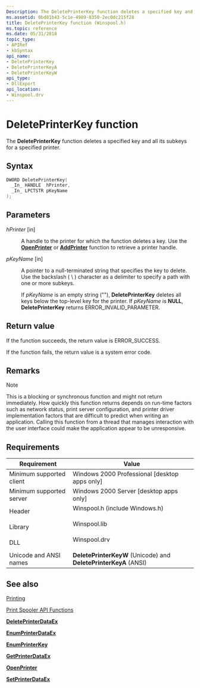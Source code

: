 ```yaml
---
Description: The DeletePrinterKey function deletes a specified key and all its subkeys for a specified printer.
ms.assetid: 0bd81b43-5c1e-4989-8350-2ec0dc215f28
title: DeletePrinterKey function (Winspool.h)
ms.topic: reference
ms.date: 05/31/2018
topic_type: 
- APIRef
- kbSyntax
api_name: 
- DeletePrinterKey
- DeletePrinterKeyA
- DeletePrinterKeyW
api_type: 
- DllExport
api_location: 
- Winspool.drv
---
```


# DeletePrinterKey function

The **DeletePrinterKey** function deletes a specified key and all its subkeys for a specified printer.

## Syntax


```C++
DWORD DeletePrinterKey(
  _In_ HANDLE  hPrinter,
  _In_ LPCTSTR pKeyName
);
```



## Parameters

<dl> <dt>

*hPrinter* \[in\]
</dt> <dd>

A handle to the printer for which the function deletes a key. Use the [**OpenPrinter**](openprinter.md) or [**AddPrinter**](addprinter.md) function to retrieve a printer handle.

</dd> <dt>

*pKeyName* \[in\]
</dt> <dd>

A pointer to a null-terminated string that specifies the key to delete. Use the backslash ( \\ ) character as a delimiter to specify a path with one or more subkeys.

If *pKeyName* is an empty string (""), **DeletePrinterKey** deletes all keys below the top-level key for the printer. If *pKeyName* is **NULL**, **DeletePrinterKey** returns ERROR\_INVALID\_PARAMETER.

</dd> </dl>

## Return value

If the function succeeds, the return value is ERROR\_SUCCESS.

If the function fails, the return value is a system error code.

## Remarks

> [!Note]  
> This is a blocking or synchronous function and might not return immediately. How quickly this function returns depends on run-time factors such as network status, print server configuration, and printer driver implementation factors that are difficult to predict when writing an application. Calling this function from a thread that manages interaction with the user interface could make the application appear to be unresponsive.

 

## Requirements



| Requirement | Value |
|-------------------------------------|-----------------------------------------------------------------------------------------------------------|
| Minimum supported client<br/> | Windows 2000 Professional \[desktop apps only\]<br/>                                                |
| Minimum supported server<br/> | Windows 2000 Server \[desktop apps only\]<br/>                                                      |
| Header<br/>                   | <dl> <dt>Winspool.h (include Windows.h)</dt> </dl> |
| Library<br/>                  | <dl> <dt>Winspool.lib</dt> </dl>                   |
| DLL<br/>                      | <dl> <dt>Winspool.drv</dt> </dl>                   |
| Unicode and ANSI names<br/>   | **DeletePrinterKeyW** (Unicode) and **DeletePrinterKeyA** (ANSI)<br/>                               |



## See also

<dl> <dt>

[Printing](printdocs-printing.md)
</dt> <dt>

[Print Spooler API Functions](printing-and-print-spooler-functions.md)
</dt> <dt>

[**DeletePrinterDataEx**](deleteprinterdataex.md)
</dt> <dt>

[**EnumPrinterDataEx**](enumprinterdataex.md)
</dt> <dt>

[**EnumPrinterKey**](enumprinterkey.md)
</dt> <dt>

[**GetPrinterDataEx**](getprinterdataex.md)
</dt> <dt>

[**OpenPrinter**](openprinter.md)
</dt> <dt>

[**SetPrinterDataEx**](setprinterdataex.md)
</dt> </dl>

 

 




